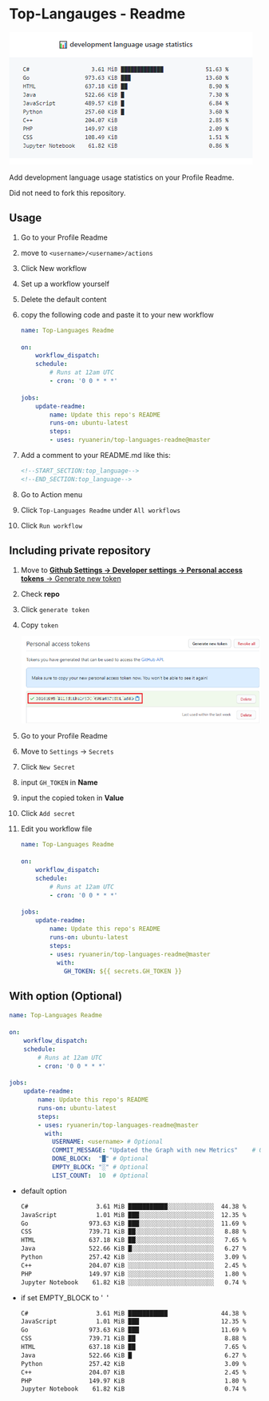# Top-Langauges - Readme

![preview](README.png)

Add development language usage statistics on your Profile Readme.

Did not need to fork this repository.

## Usage

1. Go to your Profile Readme

1. move to `<username>/<username>/actions`

1. Click New workflow

1. Set up a workflow yourself

1. Delete the default content

1. copy the following code and paste it to your new workflow

    ```yml
    name: Top-Languages Readme

    on:
        workflow_dispatch:
        schedule:
            # Runs at 12am UTC
            - cron: '0 0 * * *'

    jobs:
        update-readme:
            name: Update this repo's README
            runs-on: ubuntu-latest
            steps:
            - uses: ryuanerin/top-languages-readme@master
    ```

1. Add a comment to your README.md like this:

    ```md
    <!--START_SECTION:top_language-->
    <!--END_SECTION:top_language-->
    ```

1. Go to Action menu

1. Click `Top-Languages Readme` under `All workflows`

1. Click `Run workflow`

## Including private repository

1. Move to [**Github Settings -> Developer settings -> Personal access tokens** -> Generate new token](https://github.com/settings/tokens/new)

1. Check **repo**

1. Click `generate token`

1. Copy `token`

    ![token generated](README-1.png)

1. Go to your Profile Readme

1. Move to `Settings` -> `Secrets`

1. Click `New Secret`

1. input `GH_TOKEN` in **Name**

1. input the copied token in **Value**

1. Click `Add secret`

1. Edit you workflow file

    ```yml
    name: Top-Languages Readme

    on:
        workflow_dispatch:
        schedule:
            # Runs at 12am UTC
            - cron: '0 0 * * *'

    jobs:
        update-readme:
            name: Update this repo's README
            runs-on: ubuntu-latest
            steps:
            - uses: ryuanerin/top-languages-readme@master
              with:
                GH_TOKEN: ${{ secrets.GH_TOKEN }}
    ```

## With option (Optional)

```yml
name: Top-Languages Readme

on:
    workflow_dispatch:
    schedule:
        # Runs at 12am UTC
        - cron: '0 0 * * *'

jobs:
    update-readme:
        name: Update this repo's README
        runs-on: ubuntu-latest
        steps:
        - uses: ryuanerin/top-languages-readme@master
          with:
            USERNAME: <username> # Optional
            COMMIT_MESSAGE: "Updated the Graph with new Metrics"    # Optional
            DONE_BLOCK:  "█" # Optional
            EMPTY_BLOCK: "░" # Optional
            LIST_COUNT:  10  # Optional
```

- default option

    ```txt
    C#                   3.61 MiB ███████████░░░░░░░░░░░░░  44.38 %
    JavaScript           1.01 MiB ███░░░░░░░░░░░░░░░░░░░░░  12.35 %
    Go                 973.63 KiB ███░░░░░░░░░░░░░░░░░░░░░  11.69 %
    CSS                739.71 KiB ██░░░░░░░░░░░░░░░░░░░░░░   8.88 %
    HTML               637.18 KiB ██░░░░░░░░░░░░░░░░░░░░░░   7.65 %
    Java               522.66 KiB █░░░░░░░░░░░░░░░░░░░░░░░   6.27 %
    Python             257.42 KiB ░░░░░░░░░░░░░░░░░░░░░░░░   3.09 %
    C++                204.07 KiB ░░░░░░░░░░░░░░░░░░░░░░░░   2.45 %
    PHP                149.97 KiB ░░░░░░░░░░░░░░░░░░░░░░░░   1.80 %
    Jupyter Notebook    61.82 KiB ░░░░░░░░░░░░░░░░░░░░░░░░   0.74 %
    ```

- if set EMPTY_BLOCK to '` `'

    ```txt
    C#                   3.61 MiB ███████████               44.38 %
    JavaScript           1.01 MiB ███                       12.35 %
    Go                 973.63 KiB ███                       11.69 %
    CSS                739.71 KiB ██                         8.88 %
    HTML               637.18 KiB ██                         7.65 %
    Java               522.66 KiB █                          6.27 %
    Python             257.42 KiB                            3.09 %
    C++                204.07 KiB                            2.45 %
    PHP                149.97 KiB                            1.80 %
    Jupyter Notebook    61.82 KiB                            0.74 %
    ```
